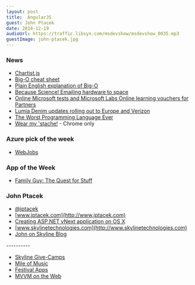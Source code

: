 ```yaml
---
layout: post
title:  AngularJS
guest: John Ptacek
date: 2014-12-19
audioUrl: https://traffic.libsyn.com/msdevshow/msdevshow_0035.mp3
guestImage: john-ptacek.jpg
---
```


### News

 - [Chartist.js](http://gionkunz.github.io/chartist-js/)
 - [Big-O cheat sheet](http://bigocheatsheet.com/)
  - [Plain English explanation of Big-O](http://stackoverflow.com/questions/487258/plain-english-explanation-of-big-o)
 - [Because Science! Emailing hardware to space](https://medium.com/backchannel/how-we-email-hardware-to-space-7d46eed00c98)
 - [Online Microsoft tests and Microsoft Labs Online learning vouchers for Partners](http://www.digitalwpc.com/Community/Perspectives/Pages/Training-Spotlight-New-learning-methods.aspx#fbid=CHCPCIWWDOt)
 - [Lumia Denim updates rolling out to Europe and Verizon](http://blogs.windows.com/bloggingwindows/2014/12/19/verizon-announces-windows-phone-8-1-upgrades-for-lumia-822-and-lumia-928/)
 - [The Worst Programming Language Ever](https://skillsmatter.com/skillscasts/6088-the-worst-programming-language-ever)
 - [Wear my 'stache!](http://wearmystache.azurewebsites.net/) - Chrome only

### Azure pick of the week

 - [WebJobs](http://azure.microsoft.com/en-us/documentation/articles/web-sites-create-web-jobs/)

### App of the Week

 - [Family Guy: The Quest for Stuff](http://apps.microsoft.com/windows/en-us/app/family-guy-the-quest-for-stuff/67a697d4-777f-4b34-bf75-fd87dbe27324)

### John Ptacek

 - [@jptacek](http://twitter.com/jptacek)
 - [www.jptacek.com](http://www.jptacek.com)
  - [Creating ASP.NET vNext application on OS X](http://www.jptacek.com/2014/12/creating-ASP.NET-vNext-application-on-OSX/)
 - [www.skylinetechnologies.com](http://www.skylinetechnologies.com)
  - [John on Skyline Blog](http://skylinetechnologies.com/Blog/Author/42/John-Ptacek.aspx)
 
---------- 

 - [Skyline Give-Camps](http://skylinetechnologies.com/About/Skyline-Gives.aspx)
 - [Mile of Music](http://mileofmusic.com/)
  - [Festival Apps](http://mileofmusic.com/festival-app/)
 - [MVVM on the Web](http://www.dotnetrocks.com/default.aspx?showNum=1050)

 